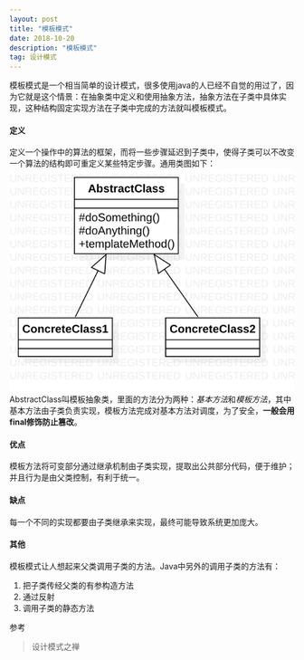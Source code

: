 ```yaml
---
layout: post
title: "模板模式"
date: 2018-10-20
description: "模板模式"
tag: 设计模式
---  
```


模板模式是一个相当简单的设计模式，很多使用java的人已经不自觉的用过了，因为它就是这个情景：在抽象类中定义和使用抽象方法，抽象方法在子类中具体实现，这种结构固定实现方法在子类中完成的方法就叫模板模式。
#### 定义
定义一个操作中的算法的框架，而将一些步骤延迟到子类中，使得子类可以不改变一个算法的结构即可重定义某些特定步骤。通用类图如下：  
![](/images/posts/designpattern/templateMethod.png)  
AbstractClass叫模板抽象类，里面的方法分为两种：*基本方法*和*模板方法*，其中基本方法由子类负责实现，模板方法完成对基本方法对调度，为了安全，**一般会用final修饰防止篡改**。
#### 优点
模板方法将可变部分通过继承机制由子类实现，提取出公共部分代码，便于维护；并且行为是由父类控制，有利于统一。
#### 缺点
每一个不同的实现都要由子类继承来实现，最终可能导致系统更加庞大。
#### 其他
模板模式让人想起来父类调用子类的方法。Java中另外的调用子类的方法有：

1. 把子类传经父类的有参构造方法  
2. 通过反射
3. 调用子类的静态方法

参考
> 设计模式之禅